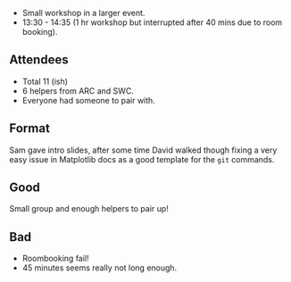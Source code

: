 - Small workshop in a larger event.
- 13:30 - 14:35 (1 hr workshop but interrupted after 40 mins due to room booking).

## Attendees

- Total 11 (ish)
- 6 helpers from ARC and SWC.
- Everyone had someone to pair with.

## Format

Sam gave intro slides, after some time David walked though fixing a very easy issue in Matplotlib docs as a good template for the `git` commands.

## Good

Small group and enough helpers to pair up!

## Bad

- Roombooking fail!
- 45 minutes seems really not long enough.
